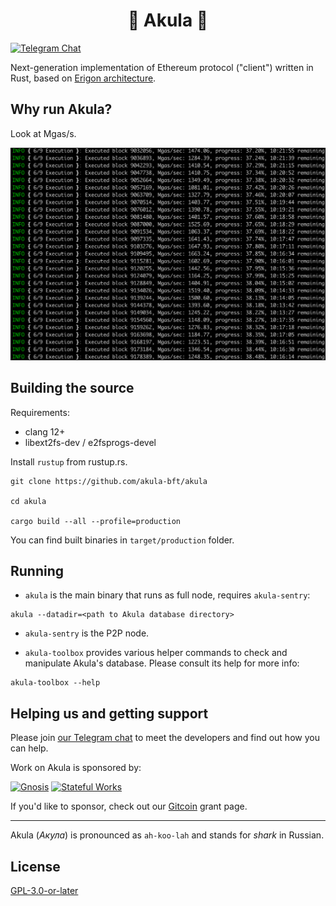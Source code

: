 # <h1 align="center"> 🦈 Akula 🦈 </h1>
[![Telegram Chat](https://img.shields.io/endpoint?color=neon&style=flat-square&url=https%3A%2F%2Ftg.sumanjay.workers.dev%2Fakula_bft)](https://t.me/akula_bft)

Next-generation implementation of Ethereum protocol ("client") written in Rust, based on [Erigon architecture](https://github.com/ledgerwatch/interfaces).

## Why run Akula?

Look at Mgas/s.

![](./src/res/readme-screenshot.png)


## Building the source

Requirements:
- clang 12+
- libext2fs-dev / e2fsprogs-devel

Install `rustup` from rustup.rs.

```ignore
git clone https://github.com/akula-bft/akula

cd akula

cargo build --all --profile=production
```

You can find built binaries in `target/production` folder.

## Running

* `akula` is the main binary that runs as full node, requires `akula-sentry`:

```ignore
akula --datadir=<path to Akula database directory>
```

* `akula-sentry` is the P2P node.

* `akula-toolbox` provides various helper commands to check and manipulate Akula's database. Please consult its help for more info:
```ignore
akula-toolbox --help
```

## Helping us and getting support

Please join [our Telegram chat](https://t.me/akula_bft) to meet the developers and find out how you can help.

Work on Akula is sponsored by:

[<img src="https://avatars.githubusercontent.com/u/24954468?s=75" alt="Gnosis">](https://gnosis.io/) [<img src="https://avatars.githubusercontent.com/u/80278162?s=75" alt="Stateful Works">](https://stateful.mirror.xyz/a151ee1decb2028a8bb48277f6928c6f38319c32601dc1da1ee82acfcad2e525)

If you'd like to sponsor, check out our [Gitcoin](https://gitcoin.co/grants/5933/akula) grant page.

---
Akula (_Акула_) is pronounced as `ah-koo-lah` and stands for _shark_ in Russian.

## License
[GPL-3.0-or-later](./LICENSE)
